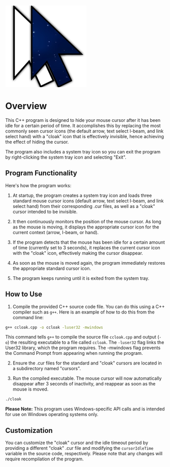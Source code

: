 ![alt text](https://github.com/nickshouse/Cursor-Cloak/blob/main/ccloak.png?raw=true)

# Overview

This C++ program is designed to hide your mouse cursor after it has been idle for a certain period of time. It accomplishes this by replacing the most commonly seen cursor icons (the default arrow, text select I-beam, and link select hand) with a "cloak" icon that is effectively invisible, hence achieving the effect of hiding the cursor.

The program also includes a system tray icon so you can exit the program by right-clicking the system tray icon and selecting "Exit".

## Program Functionality

Here's how the program works:

1. At startup, the program creates a system tray icon and loads three standard mouse cursor icons (default arrow, text select I-beam, and link select hand) from their corresponding .cur files, as well as a "cloak" cursor intended to be invisible.

2. It then continuously monitors the position of the mouse cursor. As long as the mouse is moving, it displays the appropriate cursor icon for the current context (arrow, I-beam, or hand).

3. If the program detects that the mouse has been idle for a certain amount of time (currently set to 3 seconds), it replaces the current cursor icon with the "cloak" icon, effectively making the cursor disappear.

4. As soon as the mouse is moved again, the program immediately restores the appropriate standard cursor icon.

5. The program keeps running until it is exited from the system tray.

## How to Use

1. Compile the provided C++ source code file. You can do this using a C++ compiler such as `g++`. Here is an example of how to do this from the command line:

```sh
g++ ccloak.cpp -o ccloak -luser32 -mwindows
```

This command tells `g++` to compile the source file `ccloak.cpp` and output (`-o`) the resulting executable to a file called `ccloak`. The `-luser32` flag links the User32 library, which the program requires. The -mwindows flag prevents the Command Prompt from appearing when running the program.

2. Ensure the .cur files for the standard and "cloak" cursors are located in a subdirectory named "cursors".

3. Run the compiled executable. The mouse cursor will now automatically disappear after 3 seconds of inactivity, and reappear as soon as the mouse is moved.

```sh
./cloak
```

**Please Note:** This program uses Windows-specific API calls and is intended for use on Windows operating systems only.

## Customization

You can customize the "cloak" cursor and the idle timeout period by providing a different "cloak" .cur file and modifying the `cursorIdleTime` variable in the source code, respectively. Please note that any changes will require recompilation of the program.
